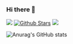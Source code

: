 ### Hi there 👋

<!--
**JackLiR8/JackLiR8** is a ✨ _special_ ✨ repository because its `README.md` (this file) appears on your GitHub profile.

Here are some ideas to get you started:

- 🔭 I’m currently working on ...
- 🌱 I’m currently learning ...
- 👯 I’m looking to collaborate on ...
- 🤔 I’m looking for help with ...
- 💬 Ask me about ...
- 📫 How to reach me: ...
- 😄 Pronouns: ...
- ⚡ Fun fact: ...
-->

<section>

![](https://komarev.com/ghpvc/?username=JackLiR8&color=green)
[![Github Stars](https://img.shields.io/github/stars/JackLiR8?color=success&label=github%20stars&logo=github)](https://github.com/JackLiR8)
[![](https://img.shields.io/badge/掘金-JackLiR8-9d9d9d.svg?colorA=0066ff)](https://juejin.cn/user/3790771823325854/posts)

<!-- [![Zhihu](https://img.shields.io/static/v1?label=zhihu&message=%E5%B1%B1%E4%B8%8A%E7%9A%84%E5%AD%97%E5%85%B8&labelColor=0066ff&logo=zhihu&logoColor=ffffff)](https://www.zhihu.com/people/shan-shang-de-zi-dian/posts) -->


</section>

<section>

![Anurag's GitHub stats](https://github-readme-stats-git-masterrstaa-rickstaa.vercel.app/api?username=JackLiR8&show_icons=true&theme=tokyonight)
  
</section>
